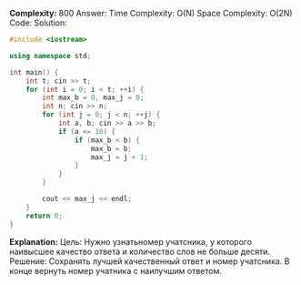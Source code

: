 **Complexity:** 800
Answer:
	Time Complexity: O(N)
	Space Complexity: O(2N)
Code:
Solution:
```cpp
#include <iostream>

using namespace std;

int main() {
    int t; cin >> t;
    for (int i = 0; i < t; ++i) {
        int max_b = 0, max_j = 0;
        int n; cin >> n;
        for (int j = 0; j < n; ++j) {
            int a, b; cin >> a >> b;
            if (a <= 10) {
                if (max_b < b) {
                    max_b = b;
                    max_j = j + 1;
                }
            }
        }

        cout << max_j << endl;
    }
    return 0;
}
```
**Explanation:**
	Цель: Нужно узнатьномер учатсника, у которого наивысшее качество ответа и количество слов не больше десяти.
	Решение: Сохранять лучшей качественный ответ и номер учатсника. В конце вернуть номер учатника с наилучшим ответом.